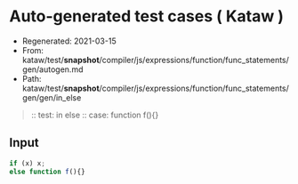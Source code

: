 # Auto-generated test cases ( Kataw )
- Regenerated: 2021-03-15
- From: kataw/test/__snapshot__/compiler/js/expressions/function/func_statements/gen/autogen.md
- Path: kataw/test/__snapshot__/compiler/js/expressions/function/func_statements/gen/gen/in_else
> :: test: in else
> :: case: function f(){}
## Input

`````js
if (x) x;
else function f(){}
`````
